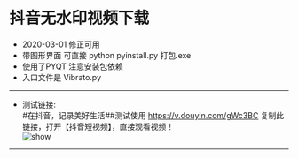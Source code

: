 # 抖音无水印视频下载
* 2020-03-01 修正可用
* 带图形界面 可直接 python pyinstall.py 打包.exe
* 使用了PYQT 注意安装包依赖
* 入口文件是 Vibrato.py
----
* 测试链接:  
#在抖音，记录美好生活##测试使用 https://v.douyin.com/gWc3BC 复制此链接，打开【抖音短视频】，直接观看视频！  
![show](https://github.com/WindrunnerMax/VID/blob/master/info/1.jpg)
----
